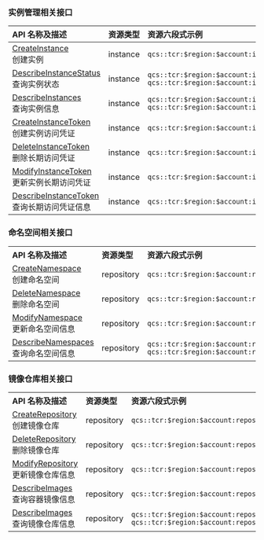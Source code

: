 ### 实例管理相关接口
<table>
<thead>
<tr>
<th align="left" style="width:15%">API 名称及描述</th>
<th align="left" style="width:10%">资源类型</th>
<th align="left">资源六段式示例</th>
</tr>
</thead>
<tbody>
<tr>
<td align="left"><a href="https://cloud.tencent.com/document/product/1141/41572">CreateInstance</a><br>创建实例</td>
<td align="left">instance</td>
<td align="left"><code>qcs::tcr:$region:$account:instance/$instanceid</code></td>
</tr>
<tr>
<td align="left"><a href="https://cloud.tencent.com/document/product/1141/41570">DescribeInstanceStatus</a><br>查询实例状态</td>
<td align="left">instance</td>
<td align="left"><code>qcs::tcr:$region:$account:instance/*</code>  <code>qcs::tcr:$region:$account:instance/$instanceid</code></td>
</tr>
<tr>
<td align="left"><a href="https://cloud.tencent.com/document/product/1141/41569">DescribeInstances</a><br>查询实例信息</td>
<td align="left">instance</td>
<td align="left"><code>qcs::tcr:$region:$account:instance/*</code>  <code>qcs::tcr:$region:$account:instance/$instanceid</code></td>
</tr>
<tr>
<td align="left"><a href="https://cloud.tencent.com/document/product/1141/41571">CreateInstanceToken</a><br>创建实例访问凭证</td>
<td align="left">instance</td>
<td align="left"><code>qcs::tcr:$region:$account:instance/$instanceid</code></td>
</tr>
<tr>
<td align="left"><a href="https://cloud.tencent.com/document/product/1141/42912">DeleteInstanceToken</a><br>删除长期访问凭证</td>
<td align="left">instance</td>
<td align="left"><code>qcs::tcr:$region:$account:instance/$instanceid</code></td>
</tr>
<tr>
<td align="left"><a href="https://cloud.tencent.com/document/product/1141/42910">ModifyInstanceToken</a><br>更新实例长期访问凭证</td>
<td align="left">instance</td>
<td align="left"><code>qcs::tcr:$region:$account:instance/$instanceid</code></td>
</tr>
<tr>
<td align="left"><a href="https://cloud.tencent.com/document/product/1141/42911">DescribeInstanceToken</a><br>查询长期访问凭证信息</td>
<td align="left">instance</td>
<td align="left"><code>qcs::tcr:$region:$account:instance/$instanceid</code></td>
</tr>
</tbody></table>


### 命名空间相关接口
<table>
<tr>
<th align="left" style="width:15%">API 名称及描述</th>
<th align="left" style="width:10%">资源类型</th>
<th align="left">资源六段式示例</th>
</tr>
<tr>
<td align="left"><a href="https://cloud.tencent.com/document/product/1141/42729">CreateNamespace</a><br>创建命名空间</td>
<td align="left">repository</td>
<td align="left"><code>qcs::tcr:$region:$account:repository/$instanceId/$namespaceName</code></td>
</tr>
<tr>
<td align="left"><a href="https://cloud.tencent.com/document/product/1141/42728">DeleteNamespace</a><br>删除命名空间</td>
<td align="left">repository</td>
<td align="left"><code>qcs::tcr:$region:$account:repository/$instanceId/$namespaceName</code></td>
</tr>
<tr>
<td align="left"><a href="https://cloud.tencent.com/document/product/1141/42727">ModifyNamespace</a><br>更新命名空间信息</td>
<td align="left">repository</td>
<td align="left"><code>qcs::tcr:$region:$account:repository/$instanceId/$namespaceName</code></td>
</tr>
<tr>
<td align="left"><a href="https://cloud.tencent.com/document/product/1141/42765">DescribeNamespaces</a><br>查询命名空间信息</td>
<td align="left">repository</td>
<td align="left">
<code>qcs::tcr:$region:$account:repository/$instanceId/*</code><br><code>qcs::tcr:$region:$account:repository/$instanceId/$namespaceName</code></td>
</tr>
</table>

### 镜像仓库相关接口
<table>
<tr>
<th align="left" style="width:15%">API 名称及描述</th>
<th align="left" style="width:10%">资源类型</th>
<th align="left">资源六段式示例</th>
</tr>
<tr>
<td align="left"><a href="https://cloud.tencent.com/document/product/1141/42725">CreateRepository</a><br>创建镜像仓库</td>
<td align="left">repository</td>
<td align="left">
<code>qcs::tcr:$region:$account:repository/$instanceId/$namespaceName/$repositoryName</code></td>
</tr>
<tr>
<td align="left"><a href="https://cloud.tencent.com/document/product/1141/42724">DeleteRepository</a><br>删除镜像仓库</td>
<td align="left">repository</td>
<td align="left">
<code>qcs::tcr:$region:$account:repository/$instanceId/$namespaceName/$repositoryName</code></td>
</tr>
<tr>
<td align="left"><a href="https://cloud.tencent.com/document/product/1141/42721">ModifyRepository</a><br>更新镜像仓库信息</td>
<td align="left">repository</td>
<td align="left">
<code>qcs::tcr:$region:$account:repository/$instanceId/$namespaceName/$repositoryName</code></td>
</tr>
<tr>
<td align="left"><a href="https://cloud.tencent.com/document/product/1141/42723">DescribeImages</a><br>查询容器镜像信息</td>
<td align="left">repository</td>
<td align="left">
<code>qcs::tcr:$region:$account:repository/$instanceId/$namespaceName/$repositoryName/*</code></td>
</tr>
<tr>
<td align="left"><a href="https://cloud.tencent.com/document/product/1141/42722">DescribeImages</a><br>查询镜像仓库信息</td>
<td align="left">repository</td>
<td align="left">
<code>qcs::tcr:$region:$account:repository/$instanceId/$namespaceName/*</code><br>
<code>qcs::tcr:$region:$account:repository/$instanceId/$namespaceName/$repositoryName</code></td>
</tr>
</table>


